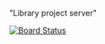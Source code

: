 "Library project server" 

[![Board Status](https://dev.azure.com/BottomHalf/53863c8d-bfe6-49e2-bf72-c82f9be66c4c/ad788e12-91bc-4c51-b503-640fd71a21b5/_apis/work/boardbadge/7681c9f7-8e80-44fa-bb2b-b6fcb997a934?columnOptions=1)](https://dev.azure.com/BottomHalf/53863c8d-bfe6-49e2-bf72-c82f9be66c4c/_boards/board/t/ad788e12-91bc-4c51-b503-640fd71a21b5/Microsoft.RequirementCategory/)
